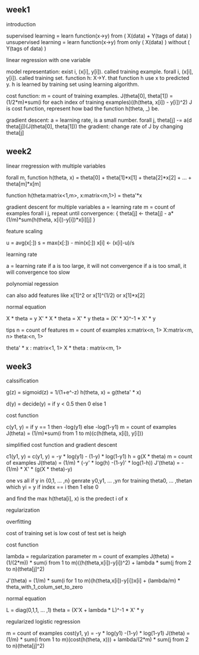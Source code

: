 week1
---

introduction

supervised learning = learn function(x->y) from ( X(data) + Y(tags of data) )
unsupervised learning = learn function(x->y) from only ( X(data) ) without ( Y(tags of data) )


linear regression with one variable

model representation:
 exist i, (x[i], y[i]). called training example.
 forall i, (x[i], y[i]). called training set.
 function h: X->Y. that function h use x to predicted y. h is learned by training set using learning algorithm.
 
cost function:
 m = count of training examples.
 J(theta[0], theta[1]) = (1/2\*m)\*sum(i for each index of training examples)((h(theta, x[i]) - y[i])^2)
 J is cost function, represent how bad the function h(theta, _) be.
 
 gradient descent:
  a = learning rate, is a small number.
  forall j, theta[j] -= a(d theta[j])(J(theta[0], theta[1]))
   the gradient: change rate of J by changing theta[j]


week2
---

linear rregression with multiple variables

 forall m,
 function h(theta, x) = theta[0] + theta[1]\*x[1] + theta[2]\*x[2] + ... + theta[m]\*x[m]

 function h(theta:matrix<1,m>, x:matrix<m,1>) = theta'\*x
 
gradient descent for multiple variables
 a = learning rate
 m = count of examples
 forall i j,
 repeat until convergence: {
  theta[j] <- theta[j] - a\*(1/m)\*sum(h(theta, x[i])-y[i])\*x[i][j]
 }
 
feature scaling

 u = avg(x[:])
 s = max(x[:]) - min(x[:])
 x[i] <- (x[i]-u)/s

learning rate

 a = learning rate
 if a is too large, it will not convergence
 if a is too small, it will convergence too slow
 
 polynomial regession
 
  can also add features like x[1]^2 or x[1]^(1/2) or x[1]*x[2]
  
  
normal equation

 X \* theta = y
 X' \* X \* theta = X' \* y
 theta = (X' \* X)^-1 \* X' \* y
 

tips
 n = count of features
 m = count of examples
 x:matrix<n, 1>
 X:matrix<m, n>
 theta:<n, 1>
 
 theta' \* x : matrix<1, 1>
 X \* theta : matrix<m, 1>



week3
---

calssification

 g(z) = sigmoid(z) = 1/(1+e^-z)
 h(theta, x) = g(theta' \* x)
 
 d(y) = decide(y) = if y < 0.5 then 0 else 1
 
 
cost function

 c(y1, y) = if y == 1 then -log(y1) else -log(1-y1)
 m = count of examples
 J(theta) = (1/m)\*sum(i from 1 to m)(c(h(theta, x[i]), y[i]))


simplified cost function and gradient descent

 c1(y1, y) = c(y1, y) = -y \* log(y1) - (1-y) \* log(1-y1) 
 h = g(X \* theta)
 m = count of examples
 J(theta) = (1/m) \* (-y' \* log(h) -(1-y)' \* log(1-h))
 J'(theta) = -(1/m) \* X' \* (g(X \* theta)-y)
 
 
one vs all
 if y in {0,1, ... ,n}
 genrate y0,y1, ... ,yn for training theta0, ... ,thetan
 which yi = y if index == i then 1 else 0 

and find the max h(theta[i], x) is the predect i of x


regularization

overfitting

 cost of training set is low
 cost of test set is heigh
 
 
cost function

 lambda = regularization parameter
 m = count of examples
 J(theta) = (1/(2\*m)) \* sum(i from 1 to m)((h(theta,x[i])-y[i])^2) + lambda \* sum(j from 2 to n)(theta[j]^2)
 
 J'(theta) = (1/m) \* sum(i for 1 to m)(h(theta,x[i])-y[i])x[i] + (lambda/m) \* theta_with_1_colum_set_to_zero
 
 
normal equation

 L = diag(0,1,1, ... ,1)
 theta = (X'X + lambda \* L)^-1 \* X' \* y
 

regularized logistic regression

 m = count of examples
 cost(y1, y) = -y \* log(y1) -(1-y) \* log(1-y1)
 J(theta) = (1/m) \* sum(i from 1 to m)(cost(h(theta, x))) + lambda/(2\*m) \* sum(j from 2 to n)(theta[j]^2)
 
 
